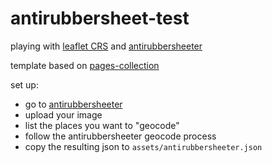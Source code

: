 # antirubbersheet-test

playing with [leaflet CRS](https://leafletjs.com/examples/crs-simple/crs-simple.html) and [antirubbersheeter](https://antirubbersheeter.moacir.com/)

template based on [pages-collection](https://github.com/uidaholib/pages-collection)

set up:

- go to [antirubbersheeter](https://antirubbersheeter.moacir.com/)
- upload your image
- list the places you want to "geocode"
- follow the antirubbersheeter geocode process
- copy the resulting json to `assets/antirubbersheeter.json`
